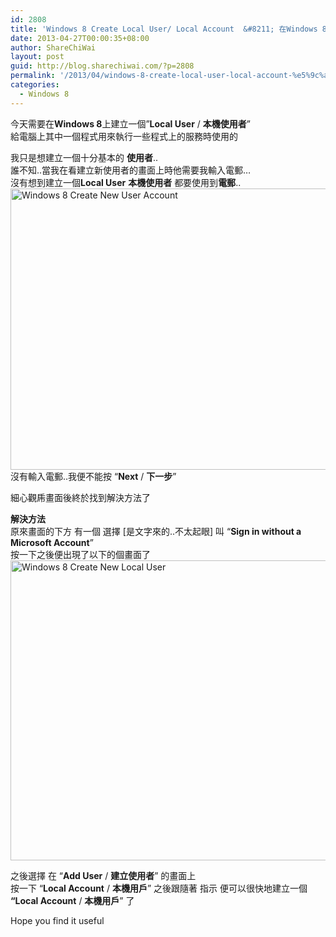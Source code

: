 ```yaml
---
id: 2808
title: 'Windows 8 Create Local User/ Local Account  &#8211; 在Windows 8上建立本機用戶/本機使用者'
date: 2013-04-27T00:00:35+08:00
author: ShareChiWai
layout: post
guid: http://blog.sharechiwai.com/?p=2808
permalink: '/2013/04/windows-8-create-local-user-local-account-%e5%9c%a8windows-8%e4%b8%8a%e5%bb%ba%e7%ab%8b%e6%9c%ac%e6%a9%9f%e7%94%a8%e6%88%b6%e6%9c%ac%e6%a9%9f%e4%bd%bf%e7%94%a8%e8%80%85/'
categories:
  - Windows 8
---
```

今天需要在**Windows 8**上建立一個&#8221;**Local User** / **本機使用者**&#8221;  
給電腦上其中一個程式用來執行一些程式上的服務時使用的

我只是想建立一個十分基本的 **使用者**..  
誰不知..當我在看建立新使用者的畫面上時他需要我輸入電郵&#8230;  
沒有想到建立一個**Local User** **本機使用者** 都要使用到**電郵**..  
[<img class="alignnone size-full wp-image-2809" alt="Windows 8 Create New User Account" src="https://i0.wp.com/blog.sharechiwai.com/wp-content/uploads/2013/06/Windows8CreateLocalUserWithoutEMail.png?resize=625%2C450" width="625" height="450" data-recalc-dims="1" />](https://i0.wp.com/blog.sharechiwai.com/wp-content/uploads/2013/06/Windows8CreateLocalUserWithoutEMail.png)  
沒有輸入電郵..我便不能按 &#8220;**Next** / **下一步**&#8221;

細心觀乕畫面後終於找到解決方法了

**解決方法**  
原來畫面的下方 有一個 選擇 [是文字來的..不太起眼] 叫 &#8220;**Sign in without a Microsoft Account**&#8221;  
按一下之後便出現了以下的個畫面了  
[<img class="alignnone size-full wp-image-2810" alt="Windows 8 Create New Local User" src="https://i1.wp.com/blog.sharechiwai.com/wp-content/uploads/2013/06/CreatingNewLocalUser.png?resize=625%2C480" width="625" height="480" data-recalc-dims="1" />](https://i1.wp.com/blog.sharechiwai.com/wp-content/uploads/2013/06/CreatingNewLocalUser.png)

之後選擇 在 &#8220;**Add User** / **建立使用者**&#8221; 的畫面上  
按一下 &#8220;**Local Account** / **本機用戶**&#8221; 之後跟隨著 指示 便可以很快地建立一個 **&#8220;Local Account** / **本機用戶**&#8221; 了

Hope you find it useful